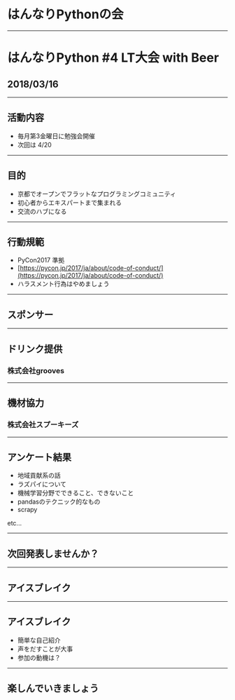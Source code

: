 # はんなりPythonの会

---

# はんなりPython #4 LT大会 with Beer

## 2018/03/16

---

## 活動内容

- 毎月第3金曜日に勉強会開催
- 次回は 4/20

---

## 目的

- 京都でオープンでフラットなプログラミングコミュニティ
- 初心者からエキスパートまで集まれる
- 交流のハブになる

---

## 行動規範

- PyCon2017 準拠
- [https://pycon.jp/2017/ja/about/code-of-conduct/](https://pycon.jp/2017/ja/about/code-of-conduct/)
- ハラスメント行為はやめましょう

---

## スポンサー

---

## ドリンク提供

### 株式会社grooves


---

## 機材協力

### 株式会社スプーキーズ


---

## アンケート結果

- 地域貢献系の話
- ラズパイについて
- 機械学習分野でできること、できないこと
- pandasのテクニック的なもの
- scrapy

etc...

---

## 次回発表しませんか？

---

## アイスブレイク

---

## アイスブレイク

- 簡単な自己紹介
- 声をだすことが大事
- 参加の動機は？

---

## 楽しんでいきましょう


